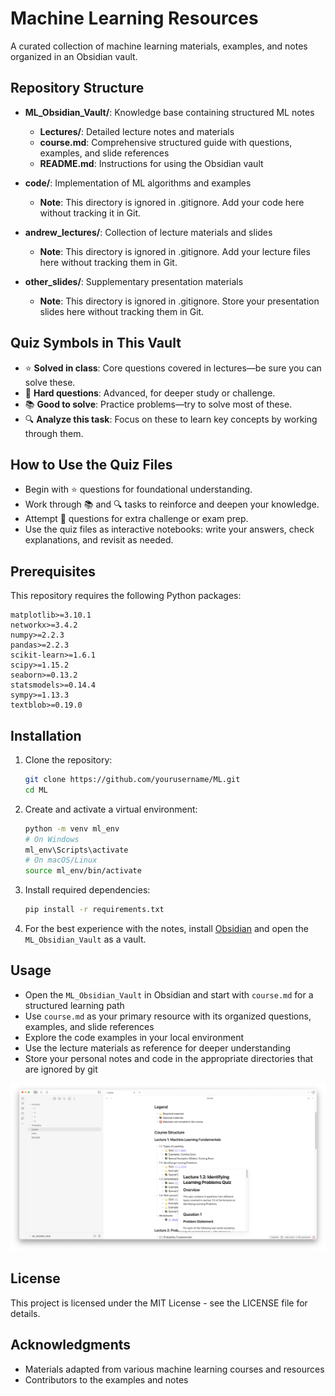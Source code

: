 # Machine Learning Resources

A curated collection of machine learning materials, examples, and notes organized in an Obsidian vault.

## Repository Structure

- **ML_Obsidian_Vault/**: Knowledge base containing structured ML notes
  - **Lectures/**: Detailed lecture notes and materials
  - **course.md**: Comprehensive structured guide with questions, examples, and slide references
  - **README.md**: Instructions for using the Obsidian vault

- **code/**: Implementation of ML algorithms and examples
  - **Note**: This directory is ignored in .gitignore. Add your code here without tracking it in Git.

- **andrew_lectures/**: Collection of lecture materials and slides
  - **Note**: This directory is ignored in .gitignore. Add your lecture files here without tracking them in Git.

- **other_slides/**: Supplementary presentation materials
  - **Note**: This directory is ignored in .gitignore. Store your presentation slides here without tracking them in Git.

## Quiz Symbols in This Vault

- ⭐ **Solved in class**: Core questions covered in lectures—be sure you can solve these.
- 📕 **Hard questions**: Advanced, for deeper study or challenge.
- 📚 **Good to solve**: Practice problems—try to solve most of these.
- 🔍 **Analyze this task**: Focus on these to learn key concepts by working through them.

## How to Use the Quiz Files

- Begin with ⭐ questions for foundational understanding.
- Work through 📚 and 🔍 tasks to reinforce and deepen your knowledge.
- Attempt 📕 questions for extra challenge or exam prep.
- Use the quiz files as interactive notebooks: write your answers, check explanations, and revisit as needed.

## Prerequisites

This repository requires the following Python packages:
```
matplotlib>=3.10.1
networkx>=3.4.2
numpy>=2.2.3
pandas>=2.2.3
scikit-learn>=1.6.1
scipy>=1.15.2
seaborn>=0.13.2
statsmodels>=0.14.4
sympy>=1.13.3
textblob>=0.19.0
```

## Installation

1. Clone the repository:
   ```bash
   git clone https://github.com/yourusername/ML.git
   cd ML
   ```

2. Create and activate a virtual environment:
   ```bash
   python -m venv ml_env
   # On Windows
   ml_env\Scripts\activate
   # On macOS/Linux
   source ml_env/bin/activate
   ```

3. Install required dependencies:
   ```bash
   pip install -r requirements.txt
   ```

3. For the best experience with the notes, install [Obsidian](https://obsidian.md/) and open the `ML_Obsidian_Vault` as a vault.

## Usage

- Open the `ML_Obsidian_Vault` in Obsidian and start with `course.md` for a structured learning path
- Use `course.md` as your primary resource with its organized questions, examples, and slide references
- Explore the code examples in your local environment 
- Use the lecture materials as reference for deeper understanding
- Store your personal notes and code in the appropriate directories that are ignored by git

![Obsidian Interface](screenshot.png)

## License

This project is licensed under the MIT License - see the LICENSE file for details.

## Acknowledgments

- Materials adapted from various machine learning courses and resources
- Contributors to the examples and notes 
